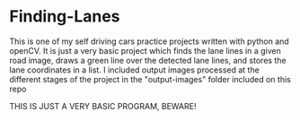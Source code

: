 # Finding-Lanes
This is one of my self driving cars practice projects written with python and openCV.
It is just a very basic project which finds the lane lines in a given road image, draws a green line over the detected lane lines,
and stores the lane coordinates in a list.
I included output images processed at the different stages of the project in the "output-images" folder included on this repo

THIS IS JUST A VERY BASIC PROGRAM, BEWARE!
